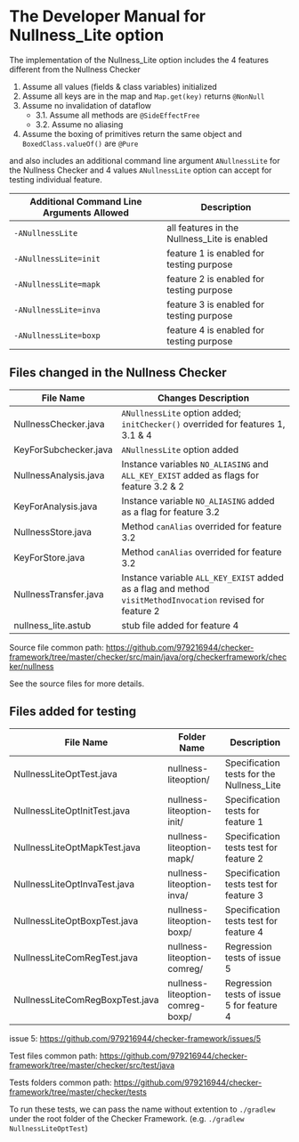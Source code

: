 # The Developer Manual for Nullness_Lite option
The implementation of the Nullness_Lite option includes the 4 features different from the Nullness Checker

1. Assume all values (fields & class variables) initialized
2. Assume all keys are in the map and `Map.get(key)` returns `@NonNull`
3. Assume no invalidation of dataflow
   - 3.1. Assume all methods are `@SideEffectFree` 
   - 3.2. Assume no aliasing
4. Assume the boxing of primitives return the same object and `BoxedClass.valueOf()` are `@Pure`

and also includes an additional command line argument `ANullnessLite` for the Nullness Checker and 4 values `ANullnessLite` option can accept for testing individual feature.

| Additional Command Line Arguments Allowed | Description |
|-|-|
|`-ANullnessLite`| all features in the Nullness_Lite is enabled |
|`-ANullnessLite=init`| feature 1 is enabled for testing purpose |
|`-ANullnessLite=mapk`| feature 2 is enabled for testing purpose |
|`-ANullnessLite=inva`| feature 3 is enabled for testing purpose |
|`-ANullnessLite=boxp`| feature 4 is enabled for testing purpose |

## Files changed in the Nullness Checker
|File Name|Changes Description|
|-|-|
|NullnessChecker.java|`ANullnessLite` option added; `initChecker()` overrided for features 1, 3.1 & 4|
|KeyForSubchecker.java|`ANullnessLite` option added|
|NullnessAnalysis.java|Instance variables `NO_ALIASING` and `ALL_KEY_EXIST` added as flags for feature 3.2 & 2|
|KeyForAnalysis.java|Instance variable `NO_ALIASING` added as a flag for feature 3.2|
|NullnessStore.java|Method `canAlias` overrided for feature 3.2|
|KeyForStore.java|Method `canAlias` overrided for feature 3.2|
|NullnessTransfer.java|Instance variable `ALL_KEY_EXIST` added as a flag and method `visitMethodInvocation` revised for feature 2|
|nullness_lite.astub|stub file added for feature 4|

Source file common path: https://github.com/979216944/checker-framework/tree/master/checker/src/main/java/org/checkerframework/checker/nullness

See the source files for more details.

## Files added for testing
|File Name| Folder Name | Description |
|-|-|-|
|NullnessLiteOptTest.java| nullness-liteoption/ |Specification tests for the Nullness_Lite|
|NullnessLiteOptInitTest.java| nullness-liteoption-init/ |Specification tests for feature 1|
|NullnessLiteOptMapkTest.java| nullness-liteoption-mapk/ |Specification tests test for feature 2|
|NullnessLiteOptInvaTest.java| nullness-liteoption-inva/ |Specification tests test for feature 3|
|NullnessLiteOptBoxpTest.java| nullness-liteoption-boxp/ |Specification tests test for feature 4|
|NullnessLiteComRegTest.java| nullness-liteoption-comreg/ |Regression tests of issue 5|
|NullnessLiteComRegBoxpTest.java| nullness-liteoption-comreg-boxp/ |Regression tests of issue 5 for feature 4|

issue 5: https://github.com/979216944/checker-framework/issues/5

Test files common path: https://github.com/979216944/checker-framework/tree/master/checker/src/test/java

Tests folders common path: https://github.com/979216944/checker-framework/tree/master/checker/tests

To run these tests, we can pass the name without extention to `./gradlew` under the root folder of the Checker Framework.
(e.g. `./gradlew NullnessLiteOptTest`)
